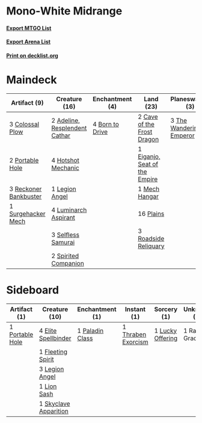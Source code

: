 # Mono-White Midrange

#### [Export MTGO List](../collection/Mono-White%20Midrange/Mono-White%20Midrange.txt)
#### [Export Arena List](../collection/Mono-White%20Midrange/Mono-White%20Midrange_arena.txt)
#### [Print on decklist.org](http://decklist.org/?deckmain=2%09Adeline,%20Resplendent%20Cathar%0A4%09Born%20to%20Drive%0A3%09Brutal%20Cathar%0A2%09Cave%20of%20the%20Frost%20Dragon%0A3%09Colossal%20Plow%0A1%09Eiganjo,%20Seat%20of%20the%20Empire%0A2%09Emeria's%20Call%0A4%09Hotshot%20Mechanic%0A1%09Legion%20Angel%0A4%09Luminarch%20Aspirant%0A1%09Mech%20Hangar%0A16%09Plains%0A2%09Portable%20Hole%0A3%09Reckoner%20Bankbuster%0A3%09Roadside%20Reliquary%0A3%09Selfless%20Samurai%0A2%09Spirited%20Companion%0A1%09Surgehacker%20Mech%0A3%09The%20Wandering%20Emperor&deckside=4%09Elite%20Spellbinder%0A1%09Fleeting%20Spirit%0A3%09Legion%20Angel%0A1%09Lion%20Sash%0A1%09Lucky%20Offering%0A1%09Paladin%20Class%0A1%09Portable%20Hole%0A1%09Radiant%20Grace%0A1%09Skyclave%20Apparition%0A1%09Thraben%20Exorcism)
# Maindeck

|                                          Artifact (9)                                          |                                             Creature (16)                                              |                                     Enchantment (4)                                      |                                               Land (23)                                                |                                         Planeswalker (3)                                         |                                       Sorcery (2)                                        |  Unknown (3)  |
|------------------------------------------------------------------------------------------------|--------------------------------------------------------------------------------------------------------|------------------------------------------------------------------------------------------|--------------------------------------------------------------------------------------------------------|--------------------------------------------------------------------------------------------------|------------------------------------------------------------------------------------------|---------------|
|3 [Colossal Plow](http://gatherer.wizards.com/Pages/Card/Details.aspx?multiverseid=503852)      |2 [Adeline, Resplendent Cathar](http://gatherer.wizards.com/Pages/Card/Details.aspx?multiverseid=534751)|4 [Born to Drive](http://gatherer.wizards.com/Pages/Card/Details.aspx?multiverseid=548297)|2 [Cave of the Frost Dragon](http://gatherer.wizards.com/Pages/Card/Details.aspx?multiverseid=527540)   |3 [The Wandering Emperor](http://gatherer.wizards.com/Pages/Card/Details.aspx?multiverseid=548337)|2 [Emeria's Call](http://gatherer.wizards.com/Pages/Card/Details.aspx?multiverseid=491633)|3 Brutal Cathar|
|2 [Portable Hole](http://gatherer.wizards.com/Pages/Card/Details.aspx?multiverseid=527320)      |4 [Hotshot Mechanic](http://gatherer.wizards.com/Pages/Card/Details.aspx?multiverseid=548309)           |                                                                                          |1 [Eiganjo, Seat of the Empire](http://gatherer.wizards.com/Pages/Card/Details.aspx?multiverseid=548581)|                                                                                                  |                                                                                          |               |
|3 [Reckoner Bankbuster](http://gatherer.wizards.com/Pages/Card/Details.aspx?multiverseid=548568)|1 [Legion Angel](http://gatherer.wizards.com/Pages/Card/Details.aspx?multiverseid=491646)               |                                                                                          |1 [Mech Hangar](http://gatherer.wizards.com/Pages/Card/Details.aspx?multiverseid=548583)                |                                                                                                  |                                                                                          |               |
|1 [Surgehacker Mech](http://gatherer.wizards.com/Pages/Card/Details.aspx?multiverseid=548573)   |4 [Luminarch Aspirant](http://gatherer.wizards.com/Pages/Card/Details.aspx?multiverseid=491647)         |                                                                                          |16 [Plains](http://gatherer.wizards.com/Pages/Card/Details.aspx?multiverseid=439856)                    |                                                                                                  |                                                                                          |               |
|                                                                                                |3 [Selfless Samurai](http://gatherer.wizards.com/Pages/Card/Details.aspx?multiverseid=548330)           |                                                                                          |3 [Roadside Reliquary](http://gatherer.wizards.com/Pages/Card/Details.aspx?multiverseid=548585)         |                                                                                                  |                                                                                          |               |
|                                                                                                |2 [Spirited Companion](http://gatherer.wizards.com/Pages/Card/Details.aspx?multiverseid=548333)         |                                                                                          |                                                                                                        |                                                                                                  |                                                                                          |               |


# Sideboard

|                                       Artifact (1)                                       |                                         Creature (10)                                          |                                     Enchantment (1)                                      |                                         Instant (1)                                         |                                        Sorcery (1)                                        |  Unknown (1)  |
|------------------------------------------------------------------------------------------|------------------------------------------------------------------------------------------------|------------------------------------------------------------------------------------------|---------------------------------------------------------------------------------------------|-------------------------------------------------------------------------------------------|---------------|
|1 [Portable Hole](http://gatherer.wizards.com/Pages/Card/Details.aspx?multiverseid=527320)|4 [Elite Spellbinder](http://gatherer.wizards.com/Pages/Card/Details.aspx?multiverseid=513494)  |1 [Paladin Class](http://gatherer.wizards.com/Pages/Card/Details.aspx?multiverseid=527316)|1 [Thraben Exorcism](http://gatherer.wizards.com/Pages/Card/Details.aspx?multiverseid=534797)|1 [Lucky Offering](http://gatherer.wizards.com/Pages/Card/Details.aspx?multiverseid=548320)|1 Radiant Grace|
|                                                                                          |1 [Fleeting Spirit](http://gatherer.wizards.com/Pages/Card/Details.aspx?multiverseid=540844)    |                                                                                          |                                                                                             |                                                                                           |               |
|                                                                                          |3 [Legion Angel](http://gatherer.wizards.com/Pages/Card/Details.aspx?multiverseid=491646)       |                                                                                          |                                                                                             |                                                                                           |               |
|                                                                                          |1 [Lion Sash](http://gatherer.wizards.com/Pages/Card/Details.aspx?multiverseid=548319)          |                                                                                          |                                                                                             |                                                                                           |               |
|                                                                                          |1 [Skyclave Apparition](http://gatherer.wizards.com/Pages/Card/Details.aspx?multiverseid=495603)|                                                                                          |                                                                                             |                                                                                           |               |

